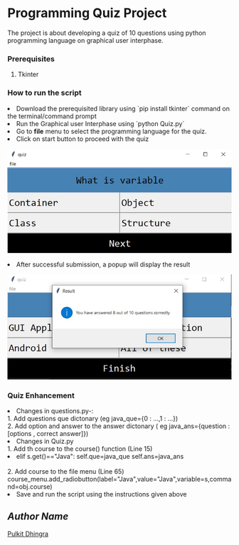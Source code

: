 # Programming Quiz Project
The project is about developing a quiz of 10 questions using python programming language on graphical user interphase.

### Prerequisites
1. Tkinter


### How to run the script
<li> Download the prerequisited library using `pip install tkinter` command on the terminal/command prompt
<li> Run the Graphical user Interphase using `python Quiz.py`
<li> Go to <strong>file</strong> menu to select the programming language for the quiz.
<li> Click on start button to proceed with the quiz
  
![script execution](Dashboard.jpg)

<li> After successful submission, a popup will display the result

  ![script execution](popup.jpg)
  
### Quiz Enhancement

<li> Changes in questions.py-: <br>
  1. Add questions que dictonary (eg java_que={0 : ...,1 : ...}) 
  <br>
  2. Add option and answer to the answer dictonary ( eg java_ans={question : [options , correct answer]})
<br>
<li> Changes in Quiz.py <br>
  1. Add th course to the course() function (Line 15)
  <li> elif s.get()=="Java":
            self.que=java_que
            self.ans=java_ans</li>
  <br>
  2. Add course to the file menu (Line 65) 
     course_menu.add_radiobutton(label="Java",value="Java",variable=s,command=obj.course)
<br>
<li> Save and run the script using the instructions given above

  
  ## *Author Name*
[Pulkit Dhingra](https://github.com/Pulkit12dhingra)
